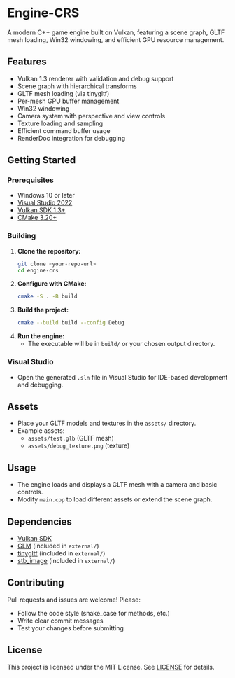 # Engine-CRS

A modern C++ game engine built on Vulkan, featuring a scene graph, GLTF mesh loading, Win32 windowing, and efficient GPU resource management.

## Features
- Vulkan 1.3 renderer with validation and debug support
- Scene graph with hierarchical transforms
- GLTF mesh loading (via tinygltf)
- Per-mesh GPU buffer management
- Win32 windowing
- Camera system with perspective and view controls
- Texture loading and sampling
- Efficient command buffer usage
- RenderDoc integration for debugging

## Getting Started

### Prerequisites
- Windows 10 or later
- [Visual Studio 2022](https://visualstudio.microsoft.com/)
- [Vulkan SDK 1.3+](https://vulkan.lunarg.com/)
- [CMake 3.20+](https://cmake.org/)

### Building
1. **Clone the repository:**
   ```sh
   git clone <your-repo-url>
   cd engine-crs
   ```
2. **Configure with CMake:**
   ```sh
   cmake -S . -B build
   ```
3. **Build the project:**
   ```sh
   cmake --build build --config Debug
   ```
4. **Run the engine:**
   - The executable will be in `build/` or your chosen output directory.

### Visual Studio
- Open the generated `.sln` file in Visual Studio for IDE-based development and debugging.

## Assets
- Place your GLTF models and textures in the `assets/` directory.
- Example assets:
  - `assets/test.glb` (GLTF mesh)
  - `assets/debug_texture.png` (texture)

## Usage
- The engine loads and displays a GLTF mesh with a camera and basic controls.
- Modify `main.cpp` to load different assets or extend the scene graph.

## Dependencies
- [Vulkan SDK](https://vulkan.lunarg.com/)
- [GLM](https://github.com/g-truc/glm) (included in `external/`)
- [tinygltf](https://github.com/syoyo/tinygltf) (included in `external/`)
- [stb_image](https://github.com/nothings/stb) (included in `external/`)

## Contributing
Pull requests and issues are welcome! Please:
- Follow the code style (snake_case for methods, etc.)
- Write clear commit messages
- Test your changes before submitting

## License
This project is licensed under the MIT License. See [LICENSE](LICENSE) for details. 